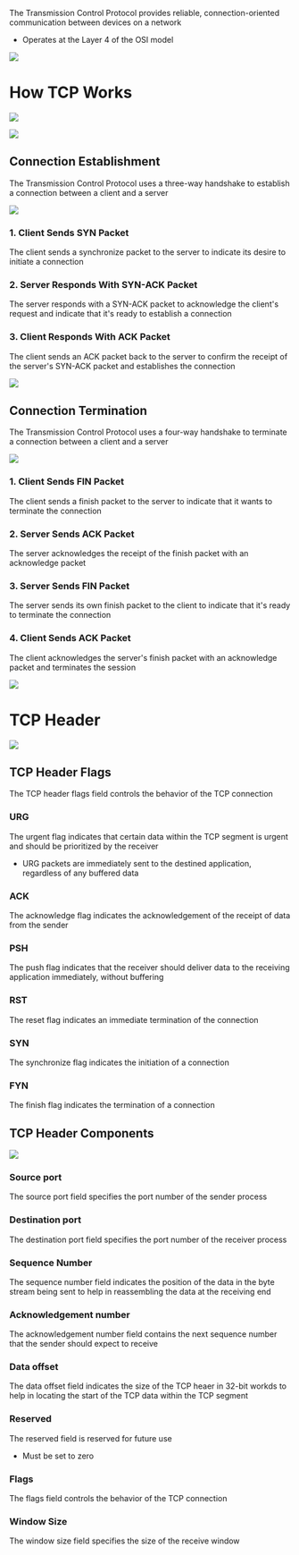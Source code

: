 The Transmission Control Protocol provides reliable, connection-oriented communication between devices on a network

* Operates at the Layer 4 of the OSI model

![](https://github.com/JonmarCorpuz/SecondBrain/blob/main/Assets/Whitespace.png)

# How TCP Works

![](https://github.com/JonmarCorpuz/SecondBrain/blob/main/Assets/ksdbjlfkldsdfjhbsghlgk.png)

![](https://github.com/JonmarCorpuz/SecondBrain/blob/main/Assets/Whitespace.png)

## Connection Establishment

The Transmission Control Protocol uses a three-way handshake to establish a connection between a client and a server

![](https://github.com/JonmarCorpuz/SecondBrain/blob/main/Assets/Screenshot%202024-05-19%20125455.png)

### 1. Client Sends SYN Packet

The client sends a synchronize packet to the server to indicate its desire to initiate a connection

### 2. Server Responds With SYN-ACK Packet

The server responds with a SYN-ACK packet to acknowledge the client's request and indicate that it's ready to establish a connection

### 3. Client Responds With ACK Packet

The client sends an ACK packet back to the server to confirm the receipt of the server's SYN-ACK packet and establishes the connection

![](https://github.com/JonmarCorpuz/SecondBrain/blob/main/Assets/Whitespace.png)

## Connection Termination

The Transmission Control Protocol uses a four-way handshake to terminate a connection between a client and a server

![](https://github.com/JonmarCorpuz/SecondBrain/blob/main/Assets/uhgytfyuijopkbhljnmdsk.png)

### 1. Client Sends FIN Packet

The client sends a finish packet to the server to indicate that it wants to terminate the connection

### 2. Server Sends ACK Packet

The server acknowledges the receipt of the finish packet with an acknowledge packet

### 3. Server Sends FIN Packet

The server sends its own finish packet to the client to indicate that it's ready to terminate the connection

### 4. Client Sends ACK Packet

The client acknowledges the server's finish packet with an acknowledge packet and terminates the session

![](https://github.com/JonmarCorpuz/SecondBrain/blob/main/Assets/Whitespace.png)

# TCP Header

![](https://github.com/JonmarCorpuz/SecondBrain/blob/main/Assets/HEADER-768x432.png)

## TCP Header Flags

The TCP header flags field controls the behavior of the TCP connection

### URG

The urgent flag indicates that certain data within the TCP segment is urgent and should be prioritized by the receiver

* URG packets are immediately sent to the destined application, regardless of any buffered data 

### ACK

The acknowledge flag indicates the acknowledgement of the receipt of data from the sender

### PSH

The push flag indicates that the receiver should deliver data to the receiving application immediately, without buffering

### RST

The reset flag indicates an immediate termination of the connection

### SYN

The synchronize flag indicates the initiation of a connection

### FYN

The finish flag indicates the termination of a connection

## TCP Header Components

![](https://github.com/JonmarCorpuz/SecondBrain/blob/main/Assets/TCP-headersssssss.png)

### Source port

The source port field specifies the port number of the sender process 

### Destination port

The destination port field specifies the port number of the receiver process 

### Sequence Number

The sequence number field indicates the position of the data in the byte stream being sent to help in reassembling the data at the receiving end 

### Acknowledgement number

The acknowledgement number field contains the next sequence number that the sender should expect to receive 

### Data offset

The data offset field indicates the size of the TCP heaer in 32-bit workds to help in locating the start of the TCP data within the TCP segment 

### Reserved

The reserved field is reserved for future use

* Must be set to zero 

### Flags

The flags field controls the behavior of the TCP connection

### Window Size

The window size field specifies the size of the receive window 
